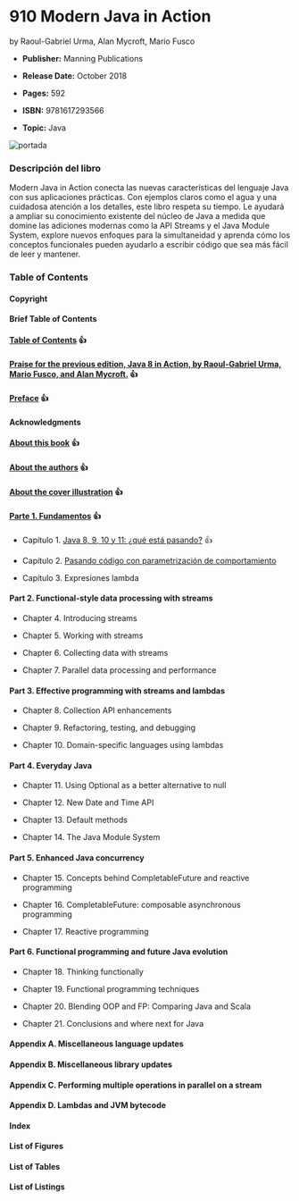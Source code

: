 # 910 Modern Java in Action

by Raoul-Gabriel Urma, Alan Mycroft, Mario Fusco

* **Publisher:** Manning Publications

* **Release Date:** October 2018

* **Pages:** 592 

* **ISBN:** 9781617293566

* **Topic:** Java

![portada](https://github.com/adolfodelarosades/Java/blob/master/temarios/910_Modern_Java_in_Action/images/910-portada.png)

### Descripción del libro

Modern Java in Action conecta las nuevas características del lenguaje Java con sus aplicaciones prácticas. Con ejemplos claros como el agua y una cuidadosa atención a los detalles, este libro respeta su tiempo. Le ayudará a ampliar su conocimiento existente del núcleo de Java a medida que domine las adiciones modernas como la API Streams y el Java Module System, explore nuevos enfoques para la simultaneidad y aprenda cómo los conceptos funcionales pueden ayudarlo a escribir código que sea más fácil de leer y mantener.


### Table of Contents

#### Copyright

#### Brief Table of Contents

#### [Table of Contents](https://github.com/adolfodelarosades/Java/blob/master/temarios/910_Modern_Java_in_Action/000_TableOfContents.md) 👍

#### [Praise for the previous edition, Java 8 in Action, by Raoul-Gabriel Urma, Mario Fusco, and Alan Mycroft.](https://github.com/adolfodelarosades/Java/blob/master/temarios/910_Modern_Java_in_Action/000_Praise.md) 👍

#### [Preface](https://github.com/adolfodelarosades/Java/blob/master/temarios/910_Modern_Java_in_Action/000_Preface.md) 👍

#### Acknowledgments

#### [About this book](https://github.com/adolfodelarosades/Java/blob/master/temarios/910_Modern_Java_in_Action/000_About-this-book.md) 👍

#### [About the authors](https://github.com/adolfodelarosades/Java/blob/master/temarios/910_Modern_Java_in_Action/000_About-the-authors.md) 👍

#### [About the cover illustration](https://github.com/adolfodelarosades/Java/blob/master/temarios/910_Modern_Java_in_Action/000_illustration.md) 👍

#### [Parte 1. Fundamentos](https://github.com/adolfodelarosades/Java/blob/master/temarios/910_Modern_Java_in_Action/000_Parte1.md)  👍

* Capítulo 1. [Java 8, 9, 10 y 11: ¿qué está pasando?](910_Modern_Java_in_Action/01_Java_8_9_10_y_11.md)  👍

* Capítulo 2. [Pasando código con parametrización de comportamiento](910_Modern_Java_in_Action/02_Pasando_codigo.md)

* Capítulo 3. Expresiones lambda

#### Part 2. Functional-style data processing with streams

* Chapter 4. Introducing streams

* Chapter 5. Working with streams

* Chapter 6. Collecting data with streams

* Chapter 7. Parallel data processing and performance

#### Part 3. Effective programming with streams and lambdas

* Chapter 8. Collection API enhancements

* Chapter 9. Refactoring, testing, and debugging

* Chapter 10. Domain-specific languages using lambdas

#### Part 4. Everyday Java

* Chapter 11. Using Optional as a better alternative to null

* Chapter 12. New Date and Time API

* Chapter 13. Default methods

* Chapter 14. The Java Module System

#### Part 5. Enhanced Java concurrency

* Chapter 15. Concepts behind CompletableFuture and reactive programming

* Chapter 16. CompletableFuture: composable asynchronous programming

* Chapter 17. Reactive programming

#### Part 6. Functional programming and future Java evolution

* Chapter 18. Thinking functionally

* Chapter 19. Functional programming techniques

* Chapter 20. Blending OOP and FP: Comparing Java and Scala

* Chapter 21. Conclusions and where next for Java

#### Appendix A. Miscellaneous language updates

#### Appendix B. Miscellaneous library updates

#### Appendix C. Performing multiple operations in parallel on a stream

#### Appendix D. Lambdas and JVM bytecode

#### Index

#### List of Figures

#### List of Tables

#### List of Listings
